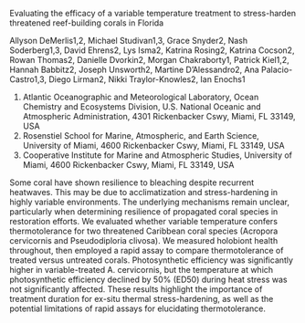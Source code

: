 Evaluating the efficacy of a variable temperature treatment to stress-harden threatened reef-building corals in Florida
 
Allyson DeMerlis1,2, Michael Studivan1,3, Grace Snyder2, Nash Soderberg1,3, David Ehrens2, Lys Isma2, Katrina Rosing2, Katrina Cocson2, Rowan Thomas2, Danielle Dvorkin2, Morgan Chakraborty1, Patrick Kiel1,2, Hannah Babbitz2, Joseph Unsworth2, Martine D’Alessandro2, Ana Palacio-Castro1,3, Diego Lirman2, Nikki Traylor-Knowles2, Ian Enochs1
 
1.	Atlantic Oceanographic and Meteorological Laboratory, Ocean Chemistry and Ecosystems Division, U.S. National Oceanic and Atmospheric Administration, 4301 Rickenbacker Cswy, Miami, FL 33149, USA
2.	Rosenstiel School for Marine, Atmospheric, and Earth Science, University of Miami, 4600 Rickenbacker Cswy, Miami, FL 33149, USA
3.	Cooperative Institute for Marine and Atmospheric Studies, University of Miami, 4600 Rickenbacker Cswy, Miami, FL 33149, USA
 
Some coral have shown resilience to bleaching despite recurrent heatwaves. This may be due to acclimatization and stress-hardening in highly variable environments. The underlying mechanisms remain unclear, particularly when determining resilience of propagated coral species in restoration efforts. We evaluated whether variable temperature confers thermotolerance for two threatened Caribbean coral species (Acropora cervicornis and Pseudodiploria clivosa). We measured holobiont health throughout, then employed a rapid assay to compare thermotolerance of treated versus untreated corals. Photosynthetic efficiency was significantly higher in variable-treated A. cervicornis, but the temperature at which photosynthetic efficiency declined by 50% (ED50) during heat stress was not significantly affected. These results highlight the importance of treatment duration for ex-situ thermal stress-hardening, as well as the potential limitations of rapid assays for elucidating thermotolerance.

